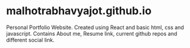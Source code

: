 # malhotrabhavyajot.github.io


Personal Portfolio Website. Created using React and basic html, css and javascript. Contains About me, Resume link, current github repos and different social link.
